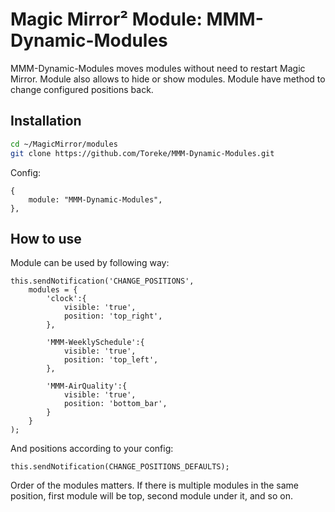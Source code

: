 # Magic Mirror² Module: MMM-Dynamic-Modules

MMM-Dynamic-Modules moves modules without need to restart Magic Mirror. Module also allows to hide or show modules. Module have method to change configured positions back.

## Installation


```bash
cd ~/MagicMirror/modules
git clone https://github.com/Toreke/MMM-Dynamic-Modules.git
```

Config:

```
{
	module: "MMM-Dynamic-Modules",
},
```

## How to use


Module can be used by following way:

```
this.sendNotification('CHANGE_POSITIONS', 
	modules = {
		'clock':{
			visible: 'true',
			position: 'top_right',
		},

		'MMM-WeeklySchedule':{
			visible: 'true',
			position: 'top_left',
		},

		'MMM-AirQuality':{
			visible: 'true',
			position: 'bottom_bar',
		}
	}
);
```

And positions according to your config:

```
this.sendNotification(CHANGE_POSITIONS_DEFAULTS);
```

Order of the modules matters. If there is multiple modules in the same position, first module will be top, second module under it, and so on.